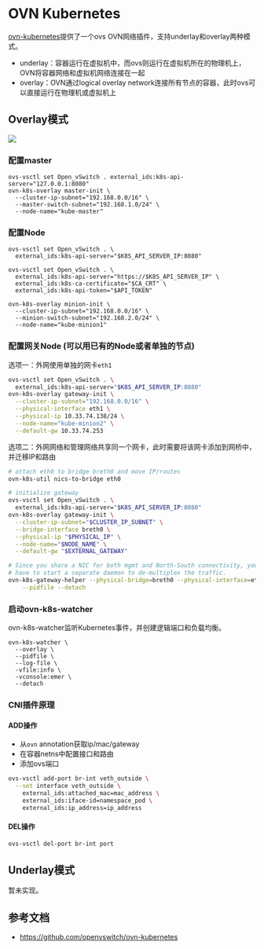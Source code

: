 # OVN Kubernetes

[ovn-kubernetes](https://github.com/openvswitch/ovn-kubernetes)提供了一个ovs OVN网络插件，支持underlay和overlay两种模式。

- underlay：容器运行在虚拟机中，而ovs则运行在虚拟机所在的物理机上，OVN将容器网络和虚拟机网络连接在一起
- overlay：OVN通过logical overlay network连接所有节点的容器，此时ovs可以直接运行在物理机或虚拟机上

## Overlay模式

![](images/Vp0TCil.png)

### 配置master

```
ovs-vsctl set Open_vSwitch . external_ids:k8s-api-server="127.0.0.1:8080"
ovn-k8s-overlay master-init \
  --cluster-ip-subnet="192.168.0.0/16" \
  --master-switch-subnet="192.168.1.0/24" \
  --node-name="kube-master"
```

### 配置Node

```
ovs-vsctl set Open_vSwitch . \
  external_ids:k8s-api-server="$K8S_API_SERVER_IP:8080"

ovs-vsctl set Open_vSwitch . \
  external_ids:k8s-api-server="https://$K8S_API_SERVER_IP" \
  external_ids:k8s-ca-certificate="$CA_CRT" \
  external_ids:k8s-api-token="$API_TOKEN"

ovn-k8s-overlay minion-init \
  --cluster-ip-subnet="192.168.0.0/16" \
  --minion-switch-subnet="192.168.2.0/24" \
  --node-name="kube-minion1"
```

### 配置网关Node (可以用已有的Node或者单独的节点)

选项一：外网使用单独的网卡`eth1`

```sh
ovs-vsctl set Open_vSwitch . \
  external_ids:k8s-api-server="$K8S_API_SERVER_IP:8080"
ovn-k8s-overlay gateway-init \
  --cluster-ip-subnet="192.168.0.0/16" \
  --physical-interface eth1 \
  --physical-ip 10.33.74.138/24 \
  --node-name="kube-minion2" \
  --default-gw 10.33.74.253
```

选项二：外网网络和管理网络共享同一个网卡，此时需要将该网卡添加到网桥中，并迁移IP和路由

```sh
# attach eth0 to bridge breth0 and move IP/routes
ovn-k8s-util nics-to-bridge eth0

# initialize gateway
ovs-vsctl set Open_vSwitch . \
  external_ids:k8s-api-server="$K8S_API_SERVER_IP:8080"
ovn-k8s-overlay gateway-init \
  --cluster-ip-subnet="$CLUSTER_IP_SUBNET" \
  --bridge-interface breth0 \
  --physical-ip "$PHYSICAL_IP" \
  --node-name="$NODE_NAME" \
  --default-gw "$EXTERNAL_GATEWAY"

# Since you share a NIC for both mgmt and North-South connectivity, you will 
# have to start a separate daemon to de-multiplex the traffic.
ovn-k8s-gateway-helper --physical-bridge=breth0 --physical-interface=eth0 \
    --pidfile --detach
```

### 启动ovn-k8s-watcher

ovn-k8s-watcher监听Kubernetes事件，并创建逻辑端口和负载均衡。

```
ovn-k8s-watcher \
  --overlay \
  --pidfile \
  --log-file \
  -vfile:info \
  -vconsole:emer \
  --detach
```

### CNI插件原理

#### ADD操作

- 从`ovn` annotation获取ip/mac/gateway
- 在容器netns中配置接口和路由
- 添加ovs端口

```sh
ovs-vsctl add-port br-int veth_outside \
  --set interface veth_outside \
    external_ids:attached_mac=mac_address \
    external_ids:iface-id=namespace_pod \
    external_ids:ip_address=ip_address
```

#### DEL操作

```sh
ovs-vsctl del-port br-int port
```

## Underlay模式

暂未实现。

## 参考文档

- <https://github.com/openvswitch/ovn-kubernetes>
